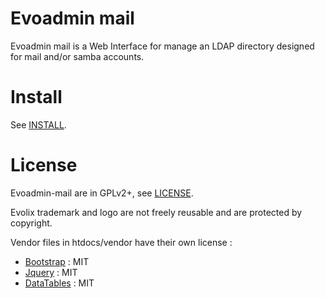 # Evoadmin mail

Evoadmin mail is a Web Interface for manage an LDAP directory designed for mail and/or samba accounts.

# Install

See [INSTALL](docs/INSTALL.md).

# License

Evoadmin-mail are in GPLv2+, see [LICENSE](LICENSE).

Evolix trademark and logo are not freely reusable and are protected by copyright.

Vendor files in htdocs/vendor have their own license :

* [Bootstrap](https://getbootstrap.com/) : MIT
* [Jquery](https://jquery.org/) : MIT
* [DataTables](https://www.datatables.net/) : MIT
